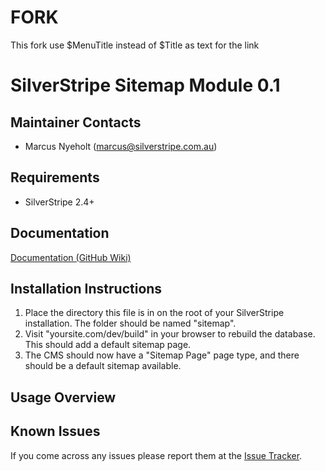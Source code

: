 # FORK
This fork use $MenuTitle instead of $Title as text for the link

# SilverStripe Sitemap Module 0.1

Maintainer Contacts
-------------------
*  Marcus Nyeholt (<marcus@silverstripe.com.au>)

Requirements
------------
*  SilverStripe 2.4+

Documentation
-------------
[Documentation (GitHub Wiki)](http://wiki.github.com/ajshort/silverstripe-sitemap)

Installation Instructions
-------------------------
1.  Place the directory this file is in on the root of your SilverStripe installation. The folder should be named
    "sitemap".
2.  Visit "yoursite.com/dev/build" in your browser to rebuild the database. This should add a default sitemap page.
3.  The CMS should now have a "Sitemap Page" page type, and there should be a default sitemap available.

Usage Overview
--------------

Known Issues
------------
If you come across any issues please report them at the [Issue Tracker](http://github.com/ajshort/silverstripe-sitemap/issues).
